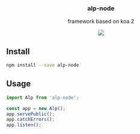 <h3 align="center">
  alp-node
</h3>

<p align="center">
  framework based on koa 2
</p>

<p align="center">
  <a href="https://npmjs.org/package/alp-node"><img src="https://img.shields.io/npm/v/alp-node.svg?style=flat-square"></a>
</p>

## Install

```bash
npm install --save alp-node
```

## Usage

```js
import Alp from 'alp-node';

const app = new Alp();
app.servePublic();
app.catchErrors();
app.listen();
```

